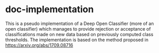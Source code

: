 # doc-implementation
This is a pseudo implementation of a Deep Open Classifier (more of an open classifier) which manages to provide rejection or acceptance of classifications made on new data based on previously computed class thresholds. The implementation is based on the method proposed in https://arxiv.org/abs/1709.08716
